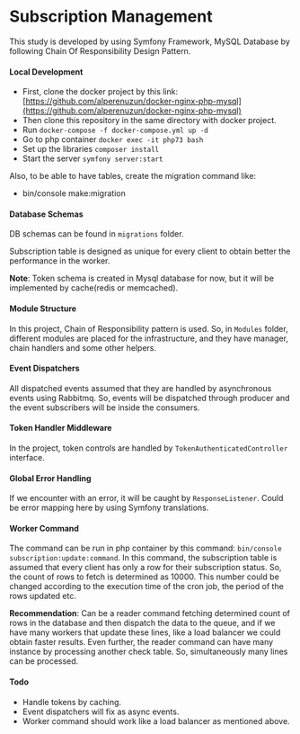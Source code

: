 # Subscription Management

This study is developed by using Symfony Framework, MySQL Database by following Chain Of Responsibility Design Pattern.

#### Local Development

- First, clone the docker project by this link: [https://github.com/alperenuzun/docker-nginx-php-mysql](https://github.com/alperenuzun/docker-nginx-php-mysql)
- Then clone this repository in the same directory with docker project.
- Run `docker-compose -f docker-compose.yml up -d`
- Go to php container `docker exec -it php73 bash`
- Set up the libraries `composer install`
- Start the server `symfony server:start`

Also, to be able to have tables, create the migration command like:
* bin/console make:migration

#### Database Schemas 

DB schemas can be found in `migrations` folder.

Subscription table is designed as unique for every client to obtain better the performance in the worker.

**Note**: Token schema is created in Mysql database for now, 
but it will be implemented by cache(redis or memcached).

#### Module Structure

In this project, Chain of Responsibility pattern is used. So, in `Modules` folder, different modules are placed
for the infrastructure, and they have manager, chain handlers and some other helpers.

#### Event Dispatchers

All dispatched events assumed that they are handled by asynchronous events using Rabbitmq. So, events will be dispatched 
through producer and the event subscribers will be inside the consumers.

#### Token Handler Middleware

In the project, token controls are handled by `TokenAuthenticatedController` interface.

#### Global Error Handling

If we encounter with an error, it will be caught by `ResponseListener`. 
Could be error mapping here by using Symfony translations.

#### Worker Command

The command can be run in php container by this command: `bin/console subscription:update:command`.
In this command, the subscription table is assumed that every client has only a row for their subscription status.
So, the count of rows to fetch is determined as 10000. This number could be changed according to the execution time of 
the cron job, the period of the rows updated etc.

**Recommendation**: Can be a reader command fetching determined count of rows in the database and then dispatch 
the data to the queue, and if we have many workers that update these lines, like a load balancer we could obtain faster
results. Even further, the reader command can have many instance by processing another check table. So, simultaneously 
many lines can be processed.

#### Todo

- Handle tokens by caching.
- Event dispatchers will fix as async events.
- Worker command should work like a load balancer as mentioned above.

